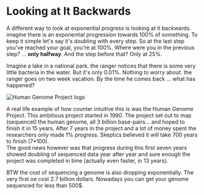 # Looking at It Backwards

A different way to look at exponential progress is looking at it backwards. imagine there is an exponential progression towards 100% of something. To keep it simple let's say it's doubling with every step. So at the last step you've reached your goal, you're at 100%. Where were you in the previous step? ... **only halfway**. And the step before that? Only at 25%.

Imagine a lake in a national park. the ranger notices that there is some very little bacteria in the water. But it's only 0.01%. Nothing to worry about. the ranger goes on two week vacation. By the time he comes back ... what has happened?

![Human Genome Project logo](https://s3.amazonaws.com/img.courses.warmersun.com/progressandpredictions/Logo\_HGP.jpg)

A real life example of how counter intuitive this is was the Human Genome Project. This ambitious project started in 1990. The project set out to map (sequence0 the human genome, all 3 billion base-pairs... and hoped to finish it in 15 years. After 7 years in the project and a lot of money spent the researchers only made 1% progress. Skeptics believed it will take 700 years to finish (7\*100).\
The good news however was that progress during this first seven years showed doubling of sequenced data year after year and sure enough the project was completed in time (actually even faster, in 13 years).

BTW the cost of sequencing a genome is also dropping exponentially. The very first oe cost 2.7 billion dollars. Nowadays you can get your genome sequenced for less than 500$.
